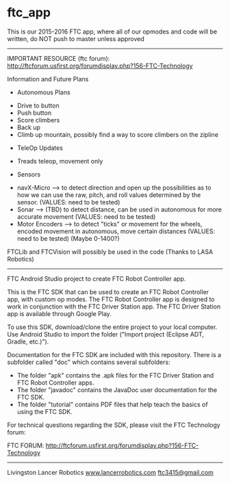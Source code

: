 # ftc_app
This is our 2015-2016 FTC app, where all of our opmodes and code will be written, do NOT push to master unless approved

**************************************************************************************

IMPORTANT RESOURCE (ftc forum): http://ftcforum.usfirst.org/forumdisplay.php?156-FTC-Technology

Information and Future Plans

* Autonomous Plans
 - Drive to button
 - Push button
 - Score climbers
 - Back up
 - Climb up mountain, possibly find a way to score climbers on the zipline
 
* TeleOp Updates
 - Treads teleop, movement only
 
* Sensors
 - navX-Micro --> to detect direction and open up the possibilities as to how we can use the raw, pitch, and roll values determined by the sensor. (VALUES: need to be tested)
 - Sonar --> (TBD) to detect distance, can be used in autonomous for more accurate movement (VALUES: need to be tested)
 - Motor Encoders --> to detect "ticks" or movement for the wheels, encoded movement in autonomous, move certain distances (VALUES: need to be tested) (Maybe 0-1400?)

FTCLib and FTCVision will possibly be used in the code (Thanks to LASA Robotics)

**************************************************************************************

FTC Android Studio project to create FTC Robot Controller app.

This is the FTC SDK that can be used to create an FTC Robot Controller app, with custom op modes.
The FTC Robot Controller app is designed to work in conjunction with the FTC Driver Station app.
The FTC Driver Station app is available through Google Play.

To use this SDK, download/clone the entire project to your local computer.
Use Android Studio to import the folder  ("Import project (Eclipse ADT, Gradle, etc.)").

Documentation for the FTC SDK are included with this repository.  There is a subfolder called "doc" which contains several subfolders:

 * The folder "apk" contains the .apk files for the FTC Driver Station and FTC Robot Controller apps.
 * The folder "javadoc" contains the JavaDoc user documentation for the FTC SDK.
 * The folder "tutorial" contains PDF files that help teach the basics of using the FTC SDK.

For technical questions regarding the SDK, please visit the FTC Technology forum:

FTC FORUM: http://ftcforum.usfirst.org/forumdisplay.php?156-FTC-Technology

**************************************************************************************

Livingston Lancer Robotics
www.lancerrobotics.com
ftc3415@gmail.com
